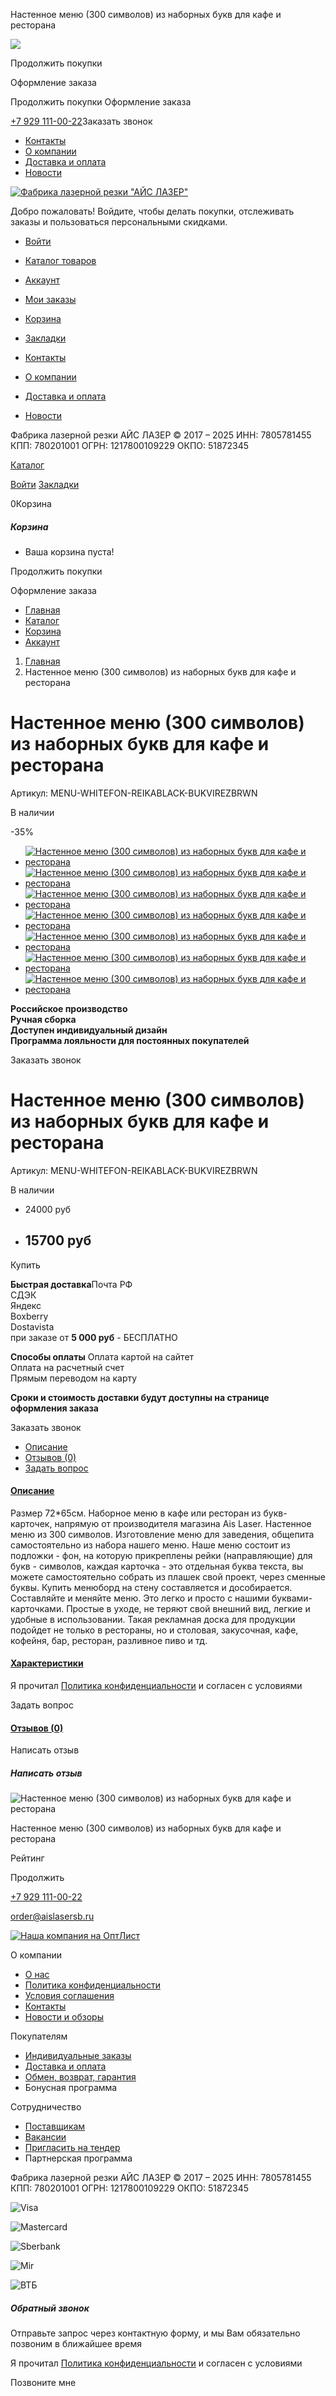 Настенное меню (300 символов) из наборных букв для кафе и ресторана


































































































































































![](https://mc.yandex.ru/watch/96885340)



Продолжить покупки

Оформление заказа

Продолжить покупки
Оформление заказа

[+7 929 111-00-22](tel:+79291110022)Заказать звонок

* [Контакты](/contacts)
* [О компании](/okompanii)
* [Доставка и оплата](/dostavka)
* [Новости](/blog)

[![Фабрика лазерной резки "АЙС ЛАЗЕР"](https://aislaserspb.ru/image/catalog/logonew.png "Фабрика лазерной резки \"АЙС ЛАЗЕР\"")](https://aislaserspb.ru/)


Добро пожаловать!
Войдите, чтобы делать покупки, отслеживать заказы и пользоваться персональными скидками.

* [Войти](https://aislaserspb.ru/index.php?route=account/account)

* [Каталог товаров](https://aislaserspb.ru/category/)

* [Аккаунт](https://aislaserspb.ru/index.php?route=account/account)
* [Мои заказы](https://aislaserspb.ru/index.php?route=account/order)
* [Корзина](https://aislaserspb.ru/cart/)
* [Закладки](https://aislaserspb.ru/index.php?route=account/wishlist)

* [Контакты](/contacts)
* [О компании](/okompanii)
* [Доставка и оплата](/dostavka)
* [Новости](/blog)

Фабрика лазерной резки АЙС ЛАЗЕР © 2017 – 2025 ИНН: 7805781455 КПП: 780201001 ОГРН: 1217800109229 ОКПО: 51872345


[Каталог](https://aislaserspb.ru/category/)

[Войти](https://aislaserspb.ru/index.php?route=account/account)
[Закладки](https://aislaserspb.ru/index.php?route=account/wishlist)

0Корзина

##### Корзина

* Ваша корзина пуста!

Продолжить покупки

Оформление заказа

* [Главная](/)
* [Каталог](https://aislaserspb.ru/category/)
* [Корзина](#)
* [Аккаунт](https://aislaserspb.ru/index.php?route=account/account)

1. [Главная](https://aislaserspb.ru/)
2. Настенное меню (300 символов) из наборных букв для кафе и ресторана

Настенное меню (300 символов) из наборных букв для кафе и ресторана
===================================================================

Артикул: MENU-WHITEFON-REIKABLACK-BUKVIREZBRWN

В наличии

-35%

* [![Настенное меню (300 символов) из наборных букв для кафе и ресторана](https://aislaserspb.ru/image/cache/catalog/api/5555_1714224125-500x500.jpg "Настенное меню (300 символов) из наборных букв для кафе и ресторана")](https://aislaserspb.ru/image/cache/catalog/api/5555_1714224125-550x550.jpg "Настенное меню (300 символов) из наборных букв для кафе и ресторана")
* [![Настенное меню (300 символов) из наборных букв для кафе и ресторана](https://aislaserspb.ru/image/cache/catalog/api/5555_17142239371-500x500.jpg "Настенное меню (300 символов) из наборных букв для кафе и ресторана")](https://aislaserspb.ru/image/cache/catalog/api/5555_17142239371-550x550.jpg "Настенное меню (300 символов) из наборных букв для кафе и ресторана")
* [![Настенное меню (300 символов) из наборных букв для кафе и ресторана](https://aislaserspb.ru/image/cache/catalog/api/5555_17142239372-500x500.jpg "Настенное меню (300 символов) из наборных букв для кафе и ресторана")](https://aislaserspb.ru/image/cache/catalog/api/5555_17142239372-550x550.jpg "Настенное меню (300 символов) из наборных букв для кафе и ресторана")
* [![Настенное меню (300 символов) из наборных букв для кафе и ресторана](https://aislaserspb.ru/image/cache/catalog/api/5555_17142239373-500x500.jpg "Настенное меню (300 символов) из наборных букв для кафе и ресторана")](https://aislaserspb.ru/image/cache/catalog/api/5555_17142239373-550x550.jpg "Настенное меню (300 символов) из наборных букв для кафе и ресторана")
* [![Настенное меню (300 символов) из наборных букв для кафе и ресторана](https://aislaserspb.ru/image/cache/catalog/api/5555_17142239374-500x500.jpg "Настенное меню (300 символов) из наборных букв для кафе и ресторана")](https://aislaserspb.ru/image/cache/catalog/api/5555_17142239374-550x550.jpg "Настенное меню (300 символов) из наборных букв для кафе и ресторана")
* [![Настенное меню (300 символов) из наборных букв для кафе и ресторана](https://aislaserspb.ru/image/cache/catalog/api/5555_17142239375-500x500.jpg "Настенное меню (300 символов) из наборных букв для кафе и ресторана")](https://aislaserspb.ru/image/cache/catalog/api/5555_17142239375-550x550.jpg "Настенное меню (300 символов) из наборных букв для кафе и ресторана")
* [![Настенное меню (300 символов) из наборных букв для кафе и ресторана](https://aislaserspb.ru/image/cache/catalog/api/5555_17142239376-500x500.jpg "Настенное меню (300 символов) из наборных букв для кафе и ресторана")](https://aislaserspb.ru/image/cache/catalog/api/5555_17142239376-550x550.jpg "Настенное меню (300 символов) из наборных букв для кафе и ресторана")

**Российское производство  
Ручная сборка  
Доступен индивидуальный дизайн  
Программа лояльности для постоянных покупателей**

Заказать звонок

Настенное меню (300 символов) из наборных букв для кафе и ресторана
===================================================================

Артикул: MENU-WHITEFON-REIKABLACK-BUKVIREZBRWN

В наличии

* 24000 руб
* 15700 руб
  ---------

Купить

**Быстрая доставка**Почта РФ  
СДЭК  
Яндекс  
Boxberry  
Dostavista  
при заказе от **5 000 руб** - БЕСПЛАТНО

**Способы оплаты**
Оплата картой на сайтет  
Оплата на расчетный счет  
Прямым переводом на карту

**Сроки и стоимость доставки будут доступны на странице оформления заказа**

Заказать звонок

* [Описание](#tab1)
* [Отзывов (0)](#tab3)
* [Задать вопрос](#tab777)

#### [Описание](#collapseOne)

Размер 72\*65см.
Наборное меню в кафе или ресторан из букв-карточек, напрямую от производителя магазина Ais Laser.
Настенное меню из 300 символов. Изготовление меню для заведения, общепита самостоятельно из набора нашего меню.
Наше меню состоит из подложки - фон, на которую прикреплены рейки (направляющие) для букв - символов, каждая карточка - это отдельная буква текста,
вы можете самостоятельно собрать из плашек свой проект, через сменные буквы. Купить менюборд на стену составляется и дособирается. Составляйте и меняйте меню. Это легко и просто с нашими буквами-карточками.
Простые в уходе, не теряют свой внешний вид, легкие и удобные в использовании. Такая рекламная доска для продукции подойдет не только в рестораны, но и столовая, закусочная, кафе, кофейня, бар, ресторан, разливное пиво и тд.

#### [Характеристики](#collapseTwo)

Я прочитал [Политика конфиденциальности](https://aislaserspb.ru/privacy) и согласен с условиями

Задать вопрос

#### [Отзывов (0)](#collapseThree)

Написать отзыв

##### Написать отзыв

![Настенное меню (300 символов) из наборных букв для кафе и ресторана](https://aislaserspb.ru/image/cache/catalog/api/5555_1714224125-500x500.jpg "Настенное меню (300 символов) из наборных букв для кафе и ресторана")

Настенное меню (300 символов) из наборных букв для кафе и ресторана

Рейтинг

Продолжить












[+7 929 111-00-22](tel:+79291110022)

[order@aislasersb.ru](mailto:order@aislasersb.ru)

  
[![Наша компания на ОптЛист](https://optlist.ru/static/img/export_bn/b_88_31.png)](https://optlist.ru/company/ais_laser)

О компании

* [О нас](https://aislaserspb.ru/okompanii)
* [Политика конфиденциальности](https://aislaserspb.ru/privacy)
* [Условия соглашения](https://aislaserspb.ru/terms)
* [Контакты](/contacts)
* [Новости и обзоры](https://aislaserspb.ru/blog)

Покупателям

* [Индивидуальные заказы](https://aislaserspb.ru/korporativnie)
* [Доставка и оплата](https://aislaserspb.ru/dostavka)
* [Обмен, возврат, гарантия](https://aislaserspb.ru/testvozvr)
* Бонусная программа

Сотрудничество

* [Поставщикам](https://aislaserspb.ru/index.php?route=information/information&information_id=12)
* [Вакансии](https://aislaserspb.ru/rabota)
* [Пригласить на тендер](https://aislaserspb.ru/index.php?route=information/information&information_id=13)
* Партнерская программа

Фабрика лазерной резки АЙС ЛАЗЕР © 2017 – 2025 ИНН: 7805781455 КПП: 780201001 ОГРН: 1217800109229 ОКПО: 51872345

![Visa](image/payment/1visa.svg)

![Mastercard](image/payment/2master.svg)

![Sberbank](image/payment/4sber.svg)

![Mir](image/payment/10mir.svg)

![ВТБ](image/payment/14wtb.svg)

##### Обратный звонок

Отправьте запрос через контактную форму, и мы Вам обязательно позвоним в ближайшее время

Я прочитал [Политика конфиденциальности](https://aislaserspb.ru/privacy/) и согласен с условиями

Позвоните мне